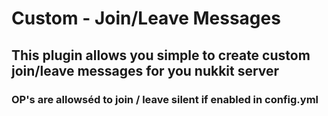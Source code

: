 # Custom - Join/Leave Messages

## This plugin allows you simple to create custom join/leave messages for you nukkit server

### OP's are allowséd to join / leave silent if enabled in config.yml